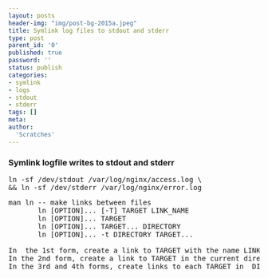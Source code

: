 ```yaml
---
layout: posts
header-img: "img/post-bg-2015a.jpeg"
title: Symlink log files to stdout and stderr
type: post
parent_id: '0'
published: true
password: ''
status: publish
categories:
- symlink
- logs
- stdout
- stderr
tags: []
meta:
author:
  'Scratches'
---
```

### Symlink logfile writes to stdout and stderr
<pre>
ln -sf /dev/stdout /var/log/nginx/access.log \
&& ln -sf /dev/stderr /var/log/nginx/error.log
</pre>

<pre>
man ln -- make links between files
       ln [OPTION]... [-T] TARGET LINK_NAME
       ln [OPTION]... TARGET
       ln [OPTION]... TARGET... DIRECTORY
       ln [OPTION]... -t DIRECTORY TARGET...

In  the 1st form, create a link to TARGET with the name LINK_NAME.  
In the 2nd form, create a link to TARGET in the current directory.  
In the 3rd and 4th forms, create links to each TARGET in  DIRECTORY. 
</pre>